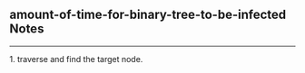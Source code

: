 <h2>amount-of-time-for-binary-tree-to-be-infected Notes</h2><hr>1. traverse and find the target node. 

